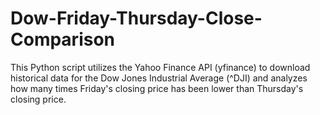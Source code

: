# Dow-Friday-Thursday-Close-Comparison

This Python script utilizes the Yahoo Finance API (yfinance) to download historical data for the Dow Jones Industrial Average (^DJI) and analyzes how many times Friday's closing price has been lower than Thursday's closing price.

